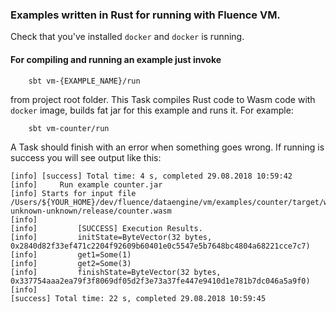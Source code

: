 
### Examples written in Rust for running with Fluence VM.

Check that you've installed `docker` and `docker` is running.

#### For compiling and running an example just invoke

        sbt vm-{EXAMPLE_NAME}/run 
        
from project root folder. This Task compiles Rust code to Wasm code with `docker` image,
builds fat jar for this example and runs it. For example:
    
        sbt vm-counter/run
        
A Task should finish with an error when something goes wrong.
If running is success you will see output like this:
    
    
    [info] [success] Total time: 4 s, completed 29.08.2018 10:59:42
    [info]     Run example counter.jar
    [info] Starts for input file /Users/${YOUR_HOME}/dev/fluence/dataengine/vm/examples/counter/target/wasm32-unknown-unknown/release/counter.wasm
    [info]           
    [info]         [SUCCESS] Execution Results.
    [info]         initState=ByteVector(32 bytes, 0x2840d82f33ef471c2204f92609b60401e0c5547e5b7648bc4804a68221cce7c7)
    [info]         get1=Some(1)
    [info]         get2=Some(3)
    [info]         finishState=ByteVector(32 bytes, 0x337754aaa2ea79f3f8069df05d2f3e73a37fe447e9410d1e781b7dc046a5a9f0)
    [info]       
    [success] Total time: 22 s, completed 29.08.2018 10:59:45
